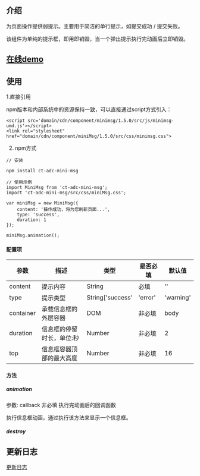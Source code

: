 ## 介绍

为页面操作提供弱提示。主要用于简洁的单行提示，如提交成功 / 提交失败。

该组件为单纯的提示框，即用即销毁，当一个弹出提示执行完动画后立即销毁。

## [在线demo](https://codepen.io/rubyisapm/pen/vmooQK)
## 使用

1.直接引用

npm版本和内部系统中的资源保持一致，可以直接通过script方式引入：
```
<script src='domain/cdn/component/minimsg/1.5.0/src/js/minimsg-umd.js'></script>
<link rel="stylesheet" href="domain/cdn/component/miniMsg/1.5.0/src/css/minimsg.css">
```

2. npm方式

```
// 安装

npm install ct-adc-mini-msg

// 使用示例
import MiniMsg from 'ct-adc-mini-msg';
import 'ct-adc-mini-msg/src/css/miniMsg.css';

var miniMsg = new MiniMsg({
    content: '操作成功，将为您刷新页面...',
    type: 'success',
    duration: 1
});

miniMsg.animation();
```

#### 配置项

 参数 | 描述 | 类型 | 是否必填 | 默认值
-- | -- | -- | -- | --
content | 提示内容 | String | 必填 | ''
type | 提示类型 | String['success'|'error'|'warning'|'info'] | 非必填 | 'info'
container | ﻿承载信息框的外层容器 |DOM|非必填|body
duration | 信息框的停留时长，单位:秒 | Number | 非必填 | 2
top | 信息框容器顶部的最大高度 | Number | 非必填 | 16

#### 方法

##### animation

参数: callback 非必填 执行完动画后的回调函数

执行信息框动画，通过执行该方法来显示一个信息框。

##### destroy



## 更新日志

[更新日志](https://github.com/ct-adc/adc-mini-msg/blob/master/CHANGLOG.md)

